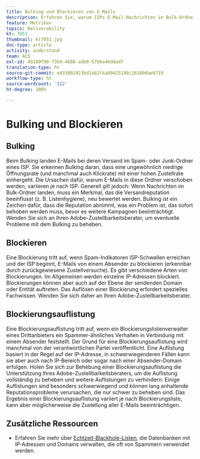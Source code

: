 ```yaml
---
title: Bulking und Blockieren von E-Mails
description: Erfahren Sie, warum ISPs E-Mail-Nachrichten in Bulk-Ordnern platzieren oder blockieren.
feature: Metriken
topics: Deliverability
kt: 7051
thumbnail: kt7051.jpg
doc-type: article
activity: understand
team: ACS
exl-id: 4b280f90-73b9-4b88-adb8-57b6a46ddad7
translation-type: ht
source-git-commit: e433002423bd1ab2f4a89425198c16160dae0719
workflow-type: ht
source-wordcount: '322'
ht-degree: 100%

---
```


# Bulking und Blockieren

## Bulking

Beim Bulking landen E-Mails bei deren Versand im Spam- oder Junk-Ordner eines ISP. Sie erkennen Bulking daran, dass eine ungewöhnlich niedrige Öffnungsrate (und manchmal auch Klickrate) mit einer hohen Zustellrate einhergeht. Die Ursachen dafür, warum E-Mails in diese Ordner verschoben werden, variieren je nach ISP. Generell gilt jedoch: Wenn Nachrichten im Bulk-Ordner landen, muss ein Merkmal, das die Versandreputation beeinflusst (z. B. Listenhygiene), neu bewertet werden. Bulking ist ein Zeichen dafür, dass die Reputation abnimmt, was ein Problem ist, das sofort behoben werden muss, bevor es weitere Kampagnen beeinträchtigt. Wenden Sie sich an Ihren Adobe-Zustellbarkeitsberater, um eventuelle Probleme mit dem Bulking zu beheben.

## Blockieren

Eine Blockierung tritt auf, wenn Spam-Indikatoren ISP-Schwellen erreichen und der ISP beginnt, E-Mails von einem Absender zu blockieren (erkennbar durch zurückgewiesene Zustellversuche). Es gibt verschiedene Arten von Blockierungen. Im Allgemeinen werden einzelne IP-Adressen blockiert. Blockierungen können aber auch auf der Ebene der sendenden Domain oder Entität auftreten. Das Auflösen einer Blockierung erfordert spezielles Fachwissen. Wenden Sie sich daher an Ihren Adobe-Zustellbarkeitsberater.

## Blockierungsauflistung

Eine Blockierungsauflistung tritt auf, wenn ein Blockierungslistenverwalter eines Drittanbieters ein Spammer-ähnliches Verhalten in Verbindung mit einem Absender feststellt. Der Grund für eine Blockierungsauflistung wird manchmal von der verantwortlichen Partei veröffentlicht. Eine Auflistung basiert in der Regel auf der IP-Adresse, in schwerwiegenderen Fällen kann sie aber auch nach IP-Bereich oder sogar nach einer Absender-Domain erfolgen. Holen Sie sich zur Behebung einer Blockierungsauflistung die Unterstützung Ihres Adobe-Zustellbarkeitsberaters, um die Auflistung vollständig zu beheben und weitere Auflistungen zu verhindern. Einige Auflistungen sind besonders schwerwiegend und können lang anhaltende Reputationsprobleme verursachen, die nur schwer zu beheben sind. Das Ergebnis einer Blockierungsauflistung variiert je nach Blockierungsliste, kann aber möglicherweise die Zustellung aller E-Mails beeinträchtigen.

## Zusätzliche Ressourcen

* Erfahren Sie mehr über [Echtzeit-Blackhole-Listen](/help/additional-resources/blocklist-databases.md), die Datenbanken mit IP-Adressen und Domains verwalten, die oft von Spammern verwendet werden.
